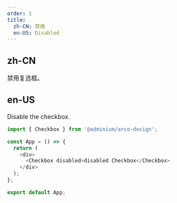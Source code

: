 ```yaml
---
order: 1
title:
  zh-CN: 禁用
  en-US: Disabled
---
```


## zh-CN

禁用复选框。
## en-US

Disable the checkbox.

```js
import { Checkbox } from '@adminium/arco-design';

const App = () => {
  return (
    <div>
      <Checkbox disabled>disabled Checkbox</Checkbox>
    </div>
  );
};

export default App;
```
